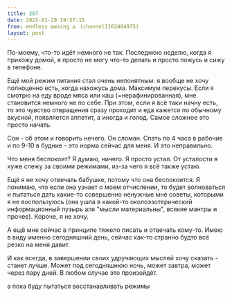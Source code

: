 ```yaml
---
title: 267
date: 2022-01-29 19:57:15
from: endless шизing ⍼ (channel1162404975)
layout: post
---
```


По-моему, что-то идёт немного не так. Последнюю неделю, когда я прихожу домой, я просто не могу что-то делать и просто ложусь и сижу в телефоне.

Ещё мой режим питания стал очень непонятным: я вообще не хочу полноценно есть, когда нахожусь дома. Максимум перекусы. Если я смотрю на еду вроде мяса или каш (=нерафинированная), мне становится немного не по себе. При этом, если я всё таки начну есть, то это чувство отвращения сразу проходит и еда кажется по обычному вкусной, появляется аппетит, а иногда и голод. Самое сложное это просто начать.

Сон - об этом и говорить нечего. Он сломан. Спать по 4 часа в рабочие и по 9-10 в будние - это норма сейчас для меня. И это неправильно.

Что меня беспокоит? Я думаю, ничего. Я просто устал. От усталости я хуже слежу за своими режимами, из-за чего я всё также устаю.

Ещё я не хочу отвечать бабушке, потому что она беспокоится. Я понимаю, что если она узнает о моем отчислении, то будет волноваться и пытаться дать какие-то совершенно ненужные мне советы, которыми я не воспользуюсь (она ушла в какой-то околоэзотерический информационный пузырь аля "мысли материальны", всякие мантры и прочее). Короче, я не хочу.

А ещё мне сейчас в принципе тяжело писать и отвечать кому-то. Имею в виду именно сегодняшний день, сейчас как-то странно будто всё резко на меня давит.

И как всегда, в завершении своих удручающих мыслей хочу сказать - станет лучше. Может под сегодняшнюю ночь, может завтра, может через пару дней. В любом случае это произойдёт.

а пока буду пытаться восстанавливать режимы
